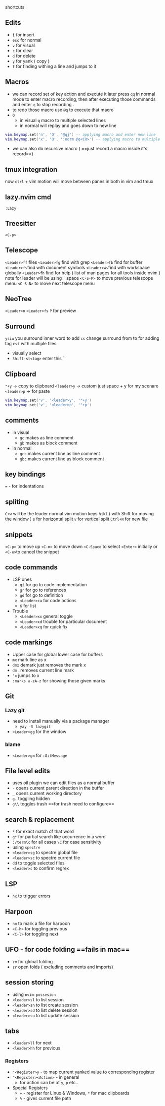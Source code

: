 shortcuts

## Edits
- `i` for insert
- `esc` for normal
- `v` for visual
- `c` for clear
- `d` for delete
- `y` for yank ( copy )
- `f` for finding withing a line and jumps to it
## Macros
- we can record set of key action and execute it later press `qq` in normal mode to enter macro recording, then after executing those commands and enter `q` to stop recording .
- to redo those macro use `@q` to execute that macro
- `Q` 
	- in visual `q` macro to multiple selected lines
	- in normal will replay and goes down to new line
 ```lua
vim.keymap.set('n', 'Q', "@qj") -- applying macro and enter new line
vim.keymap.set('x', 'Q', ':norm @q<CR>') -- applying macro to multiple lines

```
- we can also do recursive macro ( ==just record a macro inside it's record==)

## tmux integration
now `ctrl` + vim motion will move between panes in both in vim and tmux
## lazy.nvim cmd
`:Lazy`


## Treesitter
`<C-p>`
## Telescope
`<Leader>ff` files
`<Leader>fg` find with grep
`<Leader>fb` find for buffer
`<Leader>fs`find with document symbols
`<Leader>ws`find with workspace globally
`<Leader>fh` find for help ( list of man pages for all tools inside nvim )
note for leader will be using ` ` space
`<C-S-P>` to move previous telescope menu
`<C-S-N>` to move next telescope menu



## NeoTree
`<Leader>n`
`<Leader>fs`
`P` for preview


## Surround
`ysiw` you surround inner word to add
`cs` change surround from to
for adding tag 
`cst`
with multiple files
- visually select
- `Shift-st<tag>` enter this
``


## Clipboard
`"+y` -> copy to clipboard
`<leader>y` -> custom just space + y for my scenaro
`<leader>p` -> for paste
```lua
vim.keymap.set('v', '<leader>y', '"+y')
vim.keymap.set('v', '<leader>p', '"+p')
```


## comments
- in visual
	- `gc` makes as line comment
	- `gb` makes as block comment
- in normal 
	- `gcc` makes current line as line comment
	- `gbc` makes current line as block comment
	
## key bindings
`=` - for indentations

## spliting
`C+w` will be the leader
normal vim motion keys `hjkl` ( with Shift for moving the window )
`s` for horizontal split
`v` for vertical split
`Ctrl+N` for new file

## snippets
`<C-p>` to move up
`<C-n>` to move down
`<C-Space` to select 
`<Enter>` initially or `<C-e>`to cancel the snippet

## code commands
- LSP ones
	- `gi` for go to code implementation
	- `gr` for go to references
	- `gd` for go to definition
	- `<Leader>ca` for code actions
	- `K` for list
- Trouble 
	- `<Leader>xx`  general toggle
	- `<Leader>xd` trouble for particular document
	- `<Leader>xq` for quick fix
## code markings
- Upper case for global lower case for buffers
- `mx` mark line as x
- `dmx` demark just removes the mark x
- `dm.` removes current line mark
- `'x` jumps to x
- `:marks a-zA-z` for showing those given marks

## Git
### Lazy git
- need to install manually via  a package manager
	- `yay -S lazygit`
- `<Leader>gg` for the window
### blame
- `<Leader>gm` for `:GitMessage`

## File level edits
-  uses oil plugin we can edit files as a normal buffer
-  `-` opens current parent direction in the buffer
- `_` opens current working directory
- `g.` toggling hidden
- `g\\` toggles trash ==for trash need to configure==
## search & replacement
- `*` for exact match of that word
- `g*` for partial search like occurrence in a word
- `:/term\c` for all cases `\C` for case sensitivity
- using `spectre`
- `<leader>sg` to spectre global file
- `<leader>sc` to spectre current file
- `dd` to toggle selected files
- `<leader>c` to confirm regrex

## LSP
- `hx` to trigger errors

## Harpoon
- `hm` to mark a file for harpoon
- `<C-h>` for toggling previous
- `<C-l>` for toggling next

## UFO - for code folding ==fails in mac==
- `zm` for global folding
- `zr` open folds ( excluding comments and imports)

## session storing
- using `nvim-possesion`
- `<leader>sl` to list session
- `<leader>sn` to list create session
- `<leader>sd` to list delete session
- `<leader>su` to list update session



## tabs
- `<leader>ll` for next
- `<leader>hh` for previous 


###  Registers
- `"<Register>y` - to map current yanked value to corresponding register
- `"<Register><Action>` - in general 
	- for action can be of `y`, `p` etc..
- Special Registers
	- `+` - register for Linux & Windows, `*` for mac clipboards
	- `%` - gives current file path
